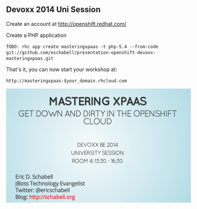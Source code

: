 Devoxx 2014 Uni Session
-----------------------
Create an account at http://openshift.redhat.com/

Create a PHP application

    TODO: rhc app create masteringxpaas -t php-5.4 --from-code git://github.com/eschabell/presentation-openshift-devoxx-masteringxpaas.git

That's it, you can now start your workshop at:

    http://masteringxpaas-$your_domain.rhcloud.com

![Cover Slide](https://raw.githubusercontent.com/eschabell/presentation-openshift-mastering-xpaas/master/cover.png)
